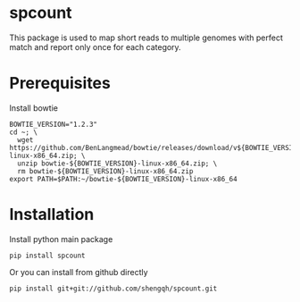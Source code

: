 # spcount

This package is used to map short reads to multiple genomes with perfect match and report only once for each category.

# Prerequisites

Install bowtie

```
BOWTIE_VERSION="1.2.3"
cd ~; \
  wget https://github.com/BenLangmead/bowtie/releases/download/v${BOWTIE_VERSION}/bowtie-${BOWTIE_VERSION}-linux-x86_64.zip; \
  unzip bowtie-${BOWTIE_VERSION}-linux-x86_64.zip; \
  rm bowtie-${BOWTIE_VERSION}-linux-x86_64.zip
export PATH=$PATH:~/bowtie-${BOWTIE_VERSION}-linux-x86_64
```

# Installation

Install python main package

```
pip install spcount
```

Or you can install from github directly

```
pip install git+git://github.com/shengqh/spcount.git
```


